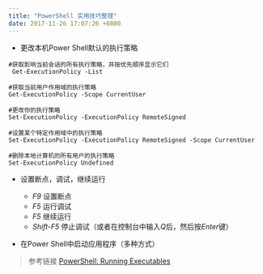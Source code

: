 ```yaml
---
title: "PowerShell 实用技巧整理"
date: 2017-11-26 17:07:26 +0800
---
```


+ 更改本机Power Shell默认的执行策略

```shell
#获取影响当前会话的所有执行策略，并按优先顺序显示它们
 Get-ExecutionPolicy -List
 
#获取当前用户作用域的执行策略
Get-ExecutionPolicy -Scope CurrentUser

#更改你的执行策略
Set-ExecutionPolicy -ExecutionPolicy RemoteSigned

#设置某个特定作用域中的执行策略
Set-ExecutionPolicy -ExecutionPolicy RemoteSigned -Scope CurrentUser

#删除本地计算机的所有用户的执行策略
Set-ExecutionPolicy Undefined
```

+ 设置断点，调试，继续运行
    + *F9* 设置断点
    + *F5* 运行调试
    + *F5* 继续运行
    + *Shift-F5* 停止调试（或者在控制台中输入*Q*后，然后按*Enter*键）
    

+ 在Power Shell中启动应用程序（多种方式）
> 参考链接
> [PowerShell: Running Executables](https://social.technet.microsoft.com/wiki/contents/articles/7703.powershell-running-executables.aspx)  
